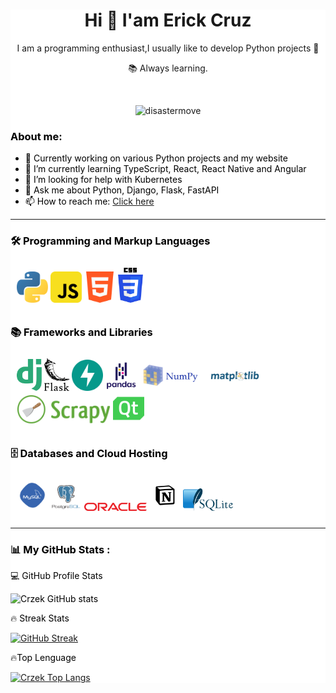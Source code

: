 <div style="background-color:white;">

<div id="header" align="center" color="black">
  <h1 align="center">Hi 👋 I'am Erick Cruz</h1>
  <p align="center">I am a programming enthusiast,I usually like to develop Python projects 🤗</p>
  <p>📚 Always learning.</p>
  <br />
  <p align="center"> <img src="https://komarev.com/ghpvc/?username=Crzek&label=Profile%20views&color=0e75b6&style=for-the-badge" alt="disastermove" /> </p>

</div>

<!-- ## ![Crzek Views](https://komarev.com/ghpvc/?username=Crzek&style=for-the-badge) -->

<!-- about me -->
<!--
**Crzek/Crzek** is a ✨ _special_ ✨ repository because its `README.md` (this file) appears on your GitHub profile.

-->
<div style="color:black">
<h3>About me:</h3>

<ul>
<li>🔭 Currently working on various Python projects and my website</li>
<li>🌱 I’m currently learning <span>TypeScript, React, React Native and Angular</span></li>
<li>🤔 I’m looking for help with <span>Kubernetes<span></li>
<li>💬 Ask me about <span>Python, Django, Flask, FastAPI</span></li>
<li>📫 How to reach me: <a href="mailto:crzerick6@gmail.com" target="_blank">Click here</a></li>
</ul>
<div>

---

<!-- Lenguges de programacion -->
<div>
  <div color="black">
    <h3>🛠️ Programming and Markup Languages</h3>
    <div class="flex" style="padding:10px;  border-radius:20px">
      <img src="./iconos/python.svg" title="Python" alt="python" width="50px">
      <img src="./iconos/Js.svg" title="JavasScript" alt="javascript" width="50px">
      <img src="./iconos/html.svg" title="Html" alt="html" width="50px">
      <img src="./iconos/css.svg" title="CSS" alt="css" width="40px">
    </div>
  </div>

  <div >
    <h3>📚 Frameworks and Libraries</h3>
    <div class="flex" style="padding:10px;  border-radius:20px">
      <img src="./iconos/django1.svg" title="Django" alt="django" width="40px">
      <img src="./iconos/flask-redondeado.svg" title="Flask" alt="flask" width="40px">
      <img src="./iconos/fastAPI.svg" title="FastAPI" alt="fastApi" width="50px">
      <img src="./iconos/pandas-cielo.svg" title="Pandas" alt="pandas" width="50px">
      <img src="./iconos/numpy-cielo.svg" title="numpy" alt="numpy" width="100px">
      <img src="./iconos/python-matplotlib.jpg" style=" border-radius: 10px" title="MathPlotLib" alt="mathplotlib" width="100px">
      <img src="./iconos/scrapy.png" style=" border-radius: 10px" title="Scrapy" alt="scrapy" width="150px">
      <img src="./iconos/PyQt-python.svg" title="PyQt" alt="PyQt" width="50px">  
    </div>

  </div>

  <div ">
    <h3>🗄️ Databases and Cloud Hosting</h3>
    <div class="flex" style="padding:10px; border-radius: 20px">
      <img src="./iconos/mySQL.svg" title="MySQL" alt="mySQL" width="50px">
      <img src="./iconos/postgresql-vertical.svg" title="PostgreSQL" alt="postgresql" width="50px">
      <img src="./iconos/oracle.svg" title="OracleSQL" alt="oracle-sql" width="100px">
      <img src="./iconos/notion.svg" title="Notion" alt="notion" width="50px">
      <img src="./iconos/sqlite-redondo.svg" title="SQLite" alt="SQLite" width="80px">
    </div>
  </div>
</div>

---

<!-- stats  -->

<h3>📊 My GitHub Stats :</h3>

<div class="stats">
  <div>
    <p>💻 GitHub Profile Stats</p>
    <img class="stat1" src="https://github-readme-stats.vercel.app/api?username=Crzek&show_icons=true&theme=panda" alt="Crzek GitHub stats">
  </div>

  <div>
    <p>🔥 Streak Stats</p>
    <a  href="https://git.io/streak-stats">
      <img class="stat1"  src="https://github-readme-streak-stats.herokuapp.com?user=Crzek&theme=panda&date_format=n%2Fj%5B%2FY%5D" alt="GitHub Streak">
    </a>
  </div>

  <div>
    <p>🔥Top Lenguage</p>
    <a href="https://github.com/anuraghazra/github-readme-stats">
      <img class="stat1" src="https://github-readme-stats.vercel.app/api/top-langs/?username=Crzek&hide_title=true&layout=donut&theme=panda" alt="Crzek Top Langs">
    </a>
</div>
</div>

